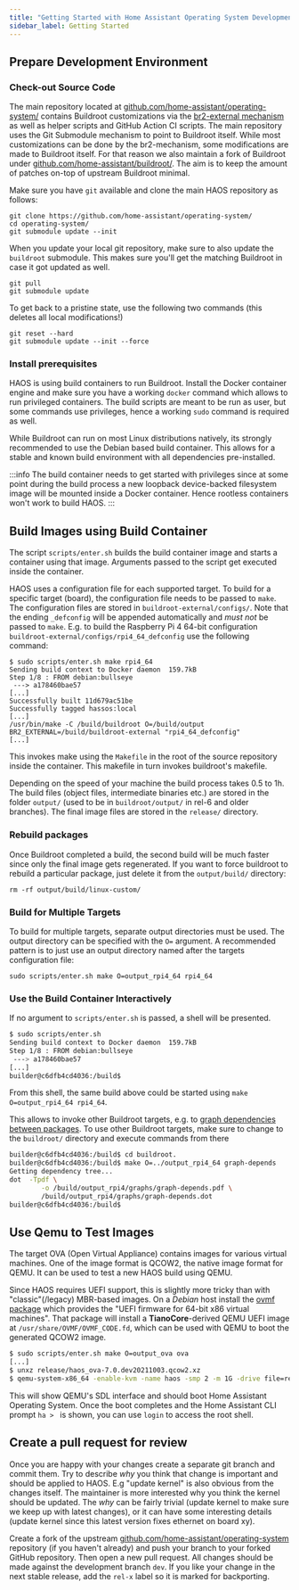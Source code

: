 ```yaml
---
title: "Getting Started with Home Assistant Operating System Development"
sidebar_label: Getting Started
---
```


## Prepare Development Environment

### Check-out Source Code

The main repository located at [github.com/home-assistant/operating-system/](https://github.com/home-assistant/operating-system/) contains Buildroot customizations via the [br2-external mechanism](https://buildroot.org/downloads/manual/manual.html#outside-br-custom) as well as helper scripts and GitHub Action CI scripts. The main repository uses the Git Submodule mechanism to point to Buildroot itself. While most customizations can be done by the br2-mechanism, some modifications are made to Buildroot itself. For that reason we also maintain a fork of Buildroot under [github.com/home-assistant/buildroot/](https://github.com/home-assistant/buildroot/). The aim is to keep the amount of patches on-top of upstream Buildroot minimal.

Make sure you have `git` available and clone the main HAOS repository as follows:

```shell
git clone https://github.com/home-assistant/operating-system/
cd operating-system/
git submodule update --init
```

When you update your local git repository, make sure to also update the `buildroot` submodule. This makes sure you'll get the matching Buildroot in case it got updated as well.

```shell
git pull
git submodule update
```

To get back to a pristine state, use the following two commands (this deletes all local modifications!)

```shell
git reset --hard
git submodule update --init --force
```

### Install prerequisites

HAOS is using build containers to run Buildroot. Install the Docker container engine and make sure you have a working `docker` command which allows to run privileged containers. The build scripts are meant to be run as user, but some commands use privileges, hence a working `sudo` command is required as well.

While Buildroot can run on most Linux distributions natively, its strongly recommended to use the Debian based build container. This allows for a stable and known build environment with all dependencies pre-installed.

:::info
The build container needs to get started with privileges since at some point during the build process a new loopback device-backed filesystem image will be mounted inside a Docker container. Hence rootless containers won't work to build HAOS.
:::

## Build Images using Build Container

The script `scripts/enter.sh` builds the build container image and starts a container using that image. Arguments passed to the script get executed inside the container.

HAOS uses a configuration file for each supported target. To build for a specific target (board), the configuration file needs to be passed to `make`. The configuration files are stored in `buildroot-external/configs/`. Note that the ending `_defconfig` will be appended automatically and *must not* be passed to `make`. E.g. to build the Raspberry Pi 4 64-bit configuration `buildroot-external/configs/rpi4_64_defconfig` use the following command:

```
$ sudo scripts/enter.sh make rpi4_64
Sending build context to Docker daemon  159.7kB
Step 1/8 : FROM debian:bullseye
 ---> a178460bae57
[...]
Successfully built 11d679ac51be
Successfully tagged hassos:local
[...]
/usr/bin/make -C /build/buildroot O=/build/output BR2_EXTERNAL=/build/buildroot-external "rpi4_64_defconfig"
[...]
```

This invokes make using the `Makefile` in the root of the source repository inside the container. This makefile in turn invokes buildroot's makefile.

Depending on the speed of your machine the build process takes 0.5 to 1h. The build files (object files, intermediate binaries etc.) are stored in the folder `output/` (used to be in `buildroot/output/` in rel-6 and older branches). The final image files are stored in the `release/` directory.

### Rebuild packages

Once Buildroot completed a build, the second build will be much faster since only the final image gets regenerated. If you want to force buildroot to rebuild a particular package, just delete it from the `output/build/` directory:

```shell
rm -rf output/build/linux-custom/
```

### Build for Multiple Targets

To build for multiple targets, separate output directories must be used. The output directory can be specified with the `O=` argument. A recommended pattern is to just use an output directory named after the targets configuration file:


```shell
sudo scripts/enter.sh make O=output_rpi4_64 rpi4_64
```

### Use the Build Container Interactively

If no argument to `scripts/enter.sh` is passed, a shell will be presented.

```bash
$ sudo scripts/enter.sh
Sending build context to Docker daemon  159.7kB
Step 1/8 : FROM debian:bullseye
 ---> a178460bae57
[...]
builder@c6dfb4cd4036:/build$ 
```

From this shell, the same build above could be started using `make O=output_rpi4_64 rpi4_64`.

This allows to invoke other Buildroot targets, e.g. to [graph dependencies between packages](https://buildroot.org/downloads/manual/manual.html#_graphing_the_dependencies_between_packages). To use other Buildroot targets, make sure to change to the `buildroot/` directory and execute commands from there

```bash
builder@c6dfb4cd4036:/build$ cd buildroot.
builder@c6dfb4cd4036:/build$ make O=../output_rpi4_64 graph-depends
Getting dependency tree...
dot  -Tpdf \
        -o /build/output_rpi4/graphs/graph-depends.pdf \
        /build/output_rpi4/graphs/graph-depends.dot
builder@c6dfb4cd4036:/build$
```

## Use Qemu to Test Images

The target OVA (Open Virtual Appliance) contains images for various virtual machines. One of the image format is QCOW2, the native image format for QEMU. It can be used to test a new HAOS build using QEMU.

Since HAOS requires UEFI support, this is slightly more tricky than with "classic"(/legacy) MBR-based images. On a *Debian* host install the [ovmf package](https://packages.debian.org/stable/ovmf) which provides the "UEFI firmware for 64-bit x86 virtual machines". That package will install a **TianoCore**-derived QEMU UEFI image at `/usr/share/OVMF/OVMF_CODE.fd`, which can be used with QEMU to boot the generated QCOW2 image.

```bash
$ sudo scripts/enter.sh make O=output_ova ova
[...]
$ unxz release/haos_ova-7.0.dev20211003.qcow2.xz
$ qemu-system-x86_64 -enable-kvm -name haos -smp 2 -m 1G -drive file=release/haos_ova-7.0.dev20211003.qcow2,index=0,media=disk,if=virtio,format=qcow2 -drive file=/usr/share/ovmf/x64/OVMF_CODE.fd,if=pflash,format=raw,readonly=on
```

This will show QEMU's SDL interface and should boot Home Assistant Operating System. Once the boot completes and the Home Assistant CLI prompt `ha > ` is shown, you can use `login` to access the root shell.

## Create a pull request for review

Once you are happy with your changes create a separate git branch and commit them. Try to describe *why* you think that change is important and should be applied to HAOS. E.g "update kernel" is also obvious from the changes itself. The maintainer is more interested why you think the kernel should be updated. The *why* can be fairly trivial (update kernel to make sure we keep up with latest changes), or it can have some interesting details (update kernel since this latest version fixes ethernet on board xy).

Create a fork of the upstream [github.com/home-assistant/operating-system](https://github.com/home-assistant/operating-system) repository (if you haven't already) and push your branch to your forked GitHub repository. Then open a new pull request. All changes should be made against the development branch `dev`. If you like your change in the next stable release, add the `rel-x` label so it is marked for backporting.
